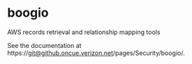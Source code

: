 boogio
======

AWS records retrieval and relationship mapping tools

See the documentation at
https://git@github.oncue.verizon.net/pages/Security/boogio/.

